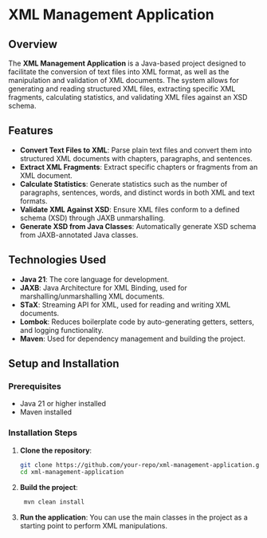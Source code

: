 # XML Management Application

## Overview

The **XML Management Application** is a Java-based project designed to facilitate the conversion of text files into XML format, as well as the manipulation and validation of XML documents. The system allows for generating and reading structured XML files, extracting specific XML fragments, calculating statistics, and validating XML files against an XSD schema.

## Features

- **Convert Text Files to XML**: Parse plain text files and convert them into structured XML documents with chapters, paragraphs, and sentences.
- **Extract XML Fragments**: Extract specific chapters or fragments from an XML document.
- **Calculate Statistics**: Generate statistics such as the number of paragraphs, sentences, words, and distinct words in both XML and text formats.
- **Validate XML Against XSD**: Ensure XML files conform to a defined schema (XSD) through JAXB unmarshalling.
- **Generate XSD from Java Classes**: Automatically generate XSD schema from JAXB-annotated Java classes.

## Technologies Used

- **Java 21**: The core language for development.
- **JAXB**: Java Architecture for XML Binding, used for marshalling/unmarshalling XML documents.
- **STaX**: Streaming API for XML, used for reading and writing XML documents.
- **Lombok**: Reduces boilerplate code by auto-generating getters, setters, and logging functionality.
- **Maven**: Used for dependency management and building the project.

## Setup and Installation

### Prerequisites

- Java 21 or higher installed
- Maven installed

### Installation Steps

1. **Clone the repository**:
   ```bash
   git clone https://github.com/your-repo/xml-management-application.git
   cd xml-management-application

2. **Build the project**:
   ```bash
    mvn clean install

3. **Run the application**:
    You can use the main classes in the project as a starting point to perform XML manipulations.